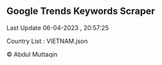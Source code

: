 

## Google Trends Keywords Scraper 
 
Last Update 06-04-2023 , 20:57:25

Country List :
VIETNAM.json



© Abdul Muttaqin 
